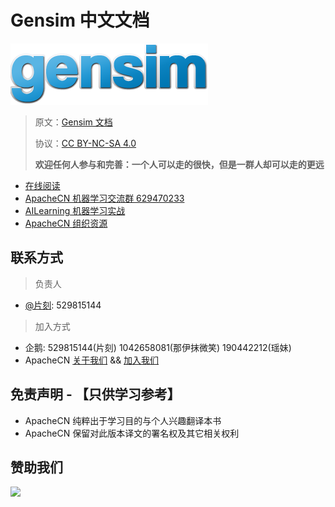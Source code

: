 # Gensim 中文文档

![](imgs/gensim.png)

> 原文：[Gensim 文档](https://radimrehurek.com/gensim/index.html)
> 
> 协议：[CC BY-NC-SA 4.0](http://creativecommons.org/licenses/by-nc-sa/4.0/)
> 
> **欢迎任何人参与和完善：一个人可以走的很快，但是一群人却可以走的更远**

* [在线阅读](https://gensim.apachecn.org)
* [ApacheCN 机器学习交流群 629470233](http://shang.qq.com/wpa/qunwpa?idkey=30e5f1123a79867570f665aa3a483ca404b1c3f77737bc01ec520ed5f078ddef)
* [AILearning 机器学习实战](https://github.com/apachecn/AILearning)
* [ApacheCN 组织资源](https://github.com/apachecn/home)

## 联系方式

> 负责人

* [@片刻](https://github.com/jiangzhonglian): 529815144

> 加入方式

* 企鹅: 529815144(片刻) 1042658081(那伊抹微笑) 190442212(瑶妹)
* ApacheCN [关于我们](http://cwiki.apachecn.org/pages/viewpage.action?pageId=2887240) && [加入我们](http://cwiki.apachecn.org/pages/viewpage.action?pageId=2887239)

## 免责声明 - 【只供学习参考】

* ApacheCN 纯粹出于学习目的与个人兴趣翻译本书
* ApacheCN 保留对此版本译文的署名权及其它相关权利

## 赞助我们

![](http://www.apachecn.org/img/about/donate.jpg)
